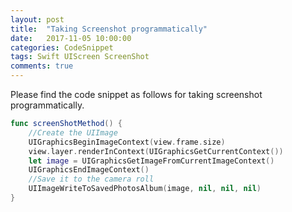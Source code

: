 ```yaml
---
layout: post
title:  "Taking Screenshot programmatically"
date:   2017-11-05 10:00:00
categories: CodeSnippet
tags: Swift UIScreen ScreenShot
comments: true
---
```


Please find the code snippet as follows for taking screenshot programmatically.

```swift
func screenShotMethod() {
    //Create the UIImage
    UIGraphicsBeginImageContext(view.frame.size)
    view.layer.renderInContext(UIGraphicsGetCurrentContext())
    let image = UIGraphicsGetImageFromCurrentImageContext()
    UIGraphicsEndImageContext()
    //Save it to the camera roll
    UIImageWriteToSavedPhotosAlbum(image, nil, nil, nil)
}
```